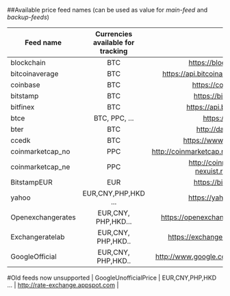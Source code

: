 ##Available price feed names (can be used as value for *main-feed* and *backup-feeds*)

| Feed name        | Currencies available for tracking   |  Feed |   
| ------------- |:-------------:| -------------:| 
| blockchain    | BTC  |  https://blockchain.info |
| bitcoinaverage    | BTC  |  https://api.bitcoinaverage.com |
| coinbase    | BTC  |  https://coinbase.com |
| bitstamp    | BTC  |  https://bitstamp.com |
| bitfinex    | BTC  |  https://api.bitfinex.com |
| btce  | BTC, PPC, ...  |  https://btc-e.com |
| bter    | BTC  |  http://data.bter.com |
| ccedk    | BTC |  https://www.ccedk.com |
| coinmarketcap_no    | PPC |  http://coinmarketcap.northpole.ro |
| coinmarketcap_ne    | PPC |  http://coinmarketcap-nexuist.rhcloud.com |
| BitstampEUR    | EUR  |  https://bitstamp.com |
| yahoo    | EUR,CNY,PHP,HKD ...  |  https://yahooapis.com |
| Openexchangerates    | EUR,CNY, PHP,HKD...  |  https://openexchangerates.org |
| Exchangeratelab    | EUR,CNY, PHP,HKD..  |  https://exchangeratelab.com
| GoogleOfficial    | EUR,CNY, PHP,HKD..  |  http://www.google.com/finance/

#Old feeds now unsupported
| GoogleUnofficialPrice    | EUR,CNY,PHP,HKD ...  |  http://rate-exchange.appspot.com |

